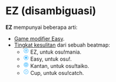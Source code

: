 # EZ (disambiguasi)

**EZ** mempunyai beberapa arti:

- [Game modifier Easy](/wiki/Game_modifier/Easy).
- [Tingkat kesulitan](/wiki/Beatmap/Difficulty) dari sebuah beatmap:
  - ![](/wiki/shared/diff/easy-m.png?20211215) EZ, untuk osu!mania.
  - ![](/wiki/shared/diff/easy-o.png?20211215) Easy, untuk osu!.
  - ![](/wiki/shared/diff/easy-t.png?20211215) Kantan, untuk osu!taiko.
  - ![](/wiki/shared/diff/easy-c.png?20211215) Cup, untuk osu!catch.

